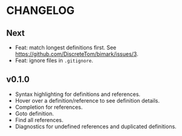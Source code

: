 # CHANGELOG

## Next

- Feat: match longest definitions first. See https://github.com/DiscreteTom/bimark/issues/3.
- Feat: ignore files in `.gitignore`.

## v0.1.0

- Syntax highlighting for definitions and references.
- Hover over a definition/reference to see definition details.
- Completion for references.
- Goto definition.
- Find all references.
- Diagnostics for undefined references and duplicated definitions.
